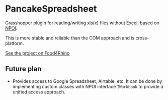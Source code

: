 # PancakeSpreadsheet
Grasshopper plugin for reading/writing xls(x) files without Excel, based on [NPOI](https://github.com/nissl-lab/npoi).

This is more stable and reliable than the COM approach and is cross-platform.

[See the project on Food4Rhino](https://www.food4rhino.com/en/app/pancakespreadsheet?lang=en)

## Future plan
* Provides access to Google Spreadsheet, Airtable, etc. It can be done by implementing custom classes with NPOI interface `IWorkbook` to provide a unified access approach.
